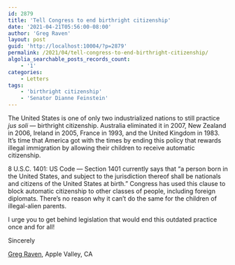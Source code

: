 ```yaml
---
id: 2879
title: 'Tell Congress to end birthright citizenship'
date: '2021-04-21T05:56:00-08:00'
author: 'Greg Raven'
layout: post
guid: 'http://localhost:10004/?p=2879'
permalink: /2021/04/tell-congress-to-end-birthright-citizenship/
algolia_searchable_posts_records_count:
    - '1'
categories:
    - Letters
tags:
    - 'birthright citizenship'
    - 'Senator Dianne Feinstein'
---
```


The United States is one of only two industrialized nations to still practice *jus soli* — birthright citizenship. Australia eliminated it in 2007, New Zealand in 2006, Ireland in 2005, France in 1993, and the United Kingdom in 1983. It’s time that America got with the times by ending this policy that rewards illegal immigration by allowing their children to receive automatic citizenship.

8 U.S.C. 1401: US Code — Section 1401 currently says that “a person born in the United States, and subject to the jurisdiction thereof shall be nationals and citizens of the United States at birth.” Congress has used this clause to block automatic citizenship to other classes of people, including foreign diplomats. There’s no reason why it can’t do the same for the children of illegal-alien parents.

I urge you to get behind legislation that would end this outdated practice once and for all!

Sincerely

[Greg Raven](https://www.gregraven.org/), Apple Valley, CA